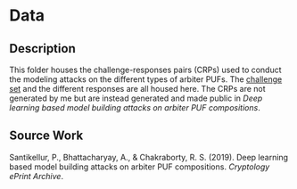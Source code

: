 # Data

## Description
This folder houses the challenge-responses pairs (CRPs) used to conduct the modeling attacks on the different types of arbiter PUFs. The [challenge set](./APUF_XOR_Challenge_Parity_64_500000.csv) and the different responses are all housed here. The CRPs are not generated by me but are instead generated and made public in *Deep learning based model building attacks on arbiter PUF compositions*.

## Source Work
Santikellur, P., Bhattacharyay, A., & Chakraborty, R. S. (2019). Deep learning based model building attacks on arbiter PUF compositions. *Cryptology ePrint Archive*.